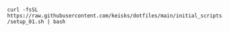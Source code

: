`curl -fsSL https://raw.githubusercontent.com/keisks/dotfiles/main/initial_scripts/setup_01.sh | bash`
